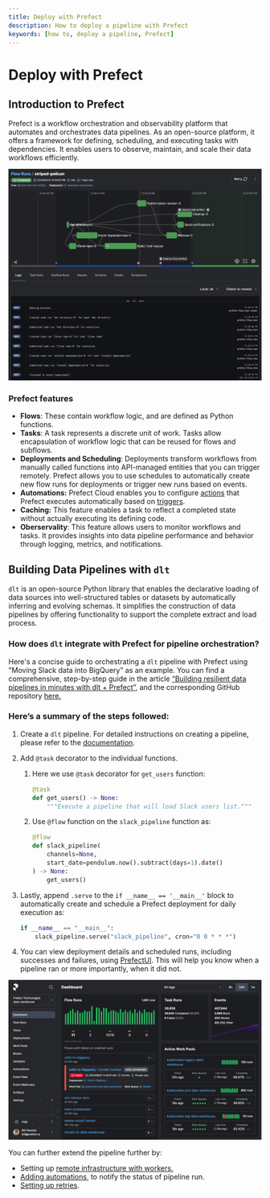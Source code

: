 ```yaml
---
title: Deploy with Prefect
description: How to deploy a pipeline with Prefect
keywords: [how to, deploy a pipeline, Prefect]
---
```


# Deploy with Prefect

## Introduction to Prefect

Prefect is a workflow orchestration and observability platform that automates and orchestrates data pipelines. As an open-source platform, it offers a framework for defining, scheduling, and executing tasks with dependencies. It enables users to observe, maintain, and scale their data workflows efficiently.

![Prefect Flow Run](images/prefect-flow-run.png)

### Prefect features

- **Flows**:  These contain workflow logic, and are defined as Python functions.
- **Tasks**:  A task represents a discrete unit of work. Tasks allow encapsulation of workflow logic that can be reused for flows and subflows.
- **Deployments and Scheduling**:  Deployments transform workflows from manually called functions into API-managed entities that you can trigger remotely. Prefect allows you to use schedules to automatically create new flow runs for deployments or trigger new runs based on events.
- **Automations:** Prefect Cloud enables you to configure [actions](https://docs.prefect.io/latest/concepts/automations/#actions) that Prefect executes automatically based on [triggers](https://docs.prefect.io/latest/concepts/automations/#triggers).
- **Caching:** This feature enables a task to reflect a completed state without actually executing its defining code.
- **Oberservality**: This feature allows users to monitor workflows and tasks. It provides insights into data pipeline performance and behavior through logging, metrics, and notifications.

## Building Data Pipelines with `dlt`

`dlt` is an open-source Python library that enables the declarative loading of data sources into well-structured tables or datasets by automatically inferring and evolving schemas. It simplifies the construction of data pipelines by offering functionality to support the complete extract and load process.

### How does **`dlt`** integrate with Prefect for pipeline orchestration?

Here's a concise guide to orchestrating a `dlt` pipeline with Prefect using "Moving Slack data into BigQuery" as an example. You can find a comprehensive, step-by-step guide in the article [“Building resilient data pipelines in minutes with dlt + Prefect”,](https://www.prefect.io/blog/building-resilient-data-pipelines-in-minutes-with-dlt-prefect) and the corresponding GitHub repository [here.](https://github.com/dylanbhughes/dlt_slack_pipeline/blob/main/slack_pipeline_with_prefect.py)

### Here’s a summary of the steps followed:

1. Create a `dlt` pipeline. For detailed instructions on creating a pipeline, please refer to the [documentation](/walkthroughs/create-a-pipeline).

1. Add `@task` decorator to the individual functions.
    1. Here we use `@task` decorator for `get_users` function: 
        
        ```py
        @task
        def get_users() -> None:
            """Execute a pipeline that will load Slack users list."""
        ```
        
    1. Use `@flow` function on the `slack_pipeline` function as:
        
        ```py
        @flow
        def slack_pipeline(
            channels=None, 
            start_date=pendulum.now().subtract(days=1).date()
        ) -> None:
            get_users()
        
        ```
        
2. Lastly, append `.serve` to the `if __name__ == '__main__'` block to automatically create and schedule a Prefect deployment for daily execution as:
    
    ```py
    if __name__ == "__main__":
        slack_pipeline.serve("slack_pipeline", cron="0 0 * * *")
    ```
    
3. You can view deployment details and scheduled runs, including successes and failures, using [PrefectUI](https://app.prefect.cloud/auth/login). This will help you know when a pipeline ran or more importantly, when it did not.

![Prefect Dashboard](images/prefect-dashboard.png)

You can further extend the pipeline further by: 

- Setting up [remote infrastructure with workers.](https://docs.prefect.io/latest/tutorial/workers/?deviceId=bb3e22c1-c2c7-4981-bd5e-c81715503e08)
- [Adding automations](https://docs.prefect.io/latest/concepts/automations/?deviceId=bb3e22c1-c2c7-4981-bd5e-c81715503e08), to notify the status of pipeline run.
- [Setting up retries](https://docs.prefect.io/latest/concepts/tasks/?deviceId=bb3e22c1-c2c7-4981-bd5e-c81715503e08#custom-retry-behavior).
